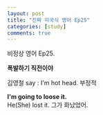 ```yaml
---
layout: post
title: "진짜 미국식 영어 Ep25"
categories: [study]
comments: true
---
```


비정상 영어 Ep25.

<b>폭발하기 직전이야</b>

김영철 say : I'm hot head. 부정적

<b>I'm going to loose it.</b> <br>
He&#40;She&#41; lost it. 그가 화났었어.
